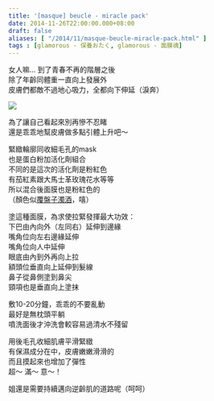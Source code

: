 ```yaml
---
title: '[masque] beucle - miracle pack'
date: 2014-11-26T22:00:00.000+08:00
draft: false
aliases: [ "/2014/11/masque-beucle-miracle-pack.html" ]
tags : [glamorous - 保養おたく, glamorous - 面膜魂]
---
```


女人嘛... 到了青春不再的階層之後  
除了年齡同體重一直向上發展外  
皮膚們都敵不過地心吸力，全都向下伸延（淚奔）  

[![](https://farm8.staticflickr.com/7476/15856356915_5a4d993851_z.jpg)](https://farm8.staticflickr.com/7476/15856356915_5a4d993851_z.jpg)

為了讓自己看起來別再慘不忍睹  
還是乖乖地幫皮膚做多點引體上升吧～  
  
緊緻輪廓同收細毛孔的mask  
也是蛋白粉加活化劑組合  
不同的是這次的活化劑是粉紅色  
有茄紅素跟大馬士革玫瑰花水等等  
所以混合後面膜也是粉紅色的  
（顏色似[覆盤子濁酒](http://www.hidie.net/2014/01/day4pink-pink.html)，嘻）  
  
塗這種面膜，為求使拉緊發揮最大功效：  
下巴由內向外（左同右）延伸到邊緣  
嘴角位向左右邊緣延伸  
嘴角位向人中延伸  
眼底由內到外再向上拉  
額頭位垂直向上延伸到髮線  
鼻子從鼻側塗到鼻尖  
頸項也是垂直向上塗抹  
  
敷10-20分鐘，乖乖的不要亂動  
最好是無枕頭平躺  
噴洗面後才沖洗會較容易過清水不殘留  
  
用後毛孔收細肌膚平滑緊緻  
有保濕成分在中，皮膚嫩嫩滑滑的  
而且摸起來也增加了彈性  
超～ 滿～ 意～！  
  
姐還是需要持續邁向逆齡肌的道路呢（呵呵）